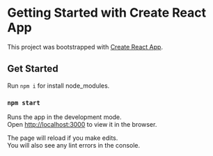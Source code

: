 # Getting Started with Create React App

This project was bootstrapped with [Create React App](https://github.com/facebook/create-react-app).

## Get Started

Run `npm i` for install node_modules.

### `npm start`

Runs the app in the development mode.\
Open [http://localhost:3000](http://localhost:3000) to view it in the browser.

The page will reload if you make edits.\
You will also see any lint errors in the console.

